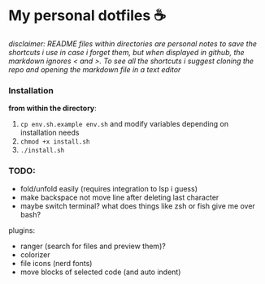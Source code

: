 # My personal dotfiles :coffee:

*disclaimer: README files within directories are personal notes to save the shortcuts i use in case i forget them, but when displayed in github, the markdown ignores \< and \>. To see all the shortcuts i suggest cloning the repo and opening the markdown file in a text editor*

### Installation

**from within the directory**:

1. `cp env.sh.example env.sh` and modify variables depending on installation needs
2. `chmod +x install.sh`
2. `./install.sh`

### TODO:
- fold/unfold easily (requires integration to lsp i guess)
- make backspace not move line after deleting last character
- maybe switch terminal? what does things like zsh or fish give me over bash?

plugins:
- ranger (search for files and preview them)?
- colorizer
- file icons (nerd fonts)
- move blocks of selected code (and auto indent)

